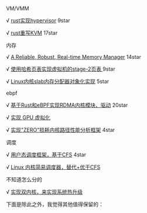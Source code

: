 VM/VMM

√ [rust实现hypervisor](https://github.com/oscomp/proj23-lightweight-hypervisor) 9star

√ [rust重写KVM](https://github.com/oscomp/proj178-kvm-in-rust)  17star



内存

√ [A Reliable, Robust, Real-time Memory Manager](https://github.com/oscomp/proj28-3RMM)  14star

√ [使用哈希页表实现虚拟机的stage-2页表 ](https://github.com/oscomp/proj121-page-table-using-hashtable) 9star

√ [Linux内核slab内存分配器对象化实现](https://github.com/oscomp/proj123-linux-slab-cpp) 5star



ebpf

√ [基于Rust和eBPF实现RDMA内核模块、驱动](https://github.com/oscomp/proj148-RDMA-Driver-Rust-eBPF)  20star

√ [实现 GPU 虚拟化](https://github.com/oscomp/proj203-ebpf-virt-gpu) 

√ [实现"ZERO"损耗内核路径性能分析框架](https://github.com/oscomp/proj133-ebpf-tracing-framework)  4star



调度

√ [用户态调度框架，基于CFS](https://github.com/oscomp/proj-134-CFS-based-userspace-scheduler)  4star

√ [Linux 内核简易调度器，替代+优于CFS](https://github.com/oscomp/proj30-linux-simple-scheduler)



不知道怎么分的

√ [实现双内核，来实现系统热升级](https://github.com/oscomp/proj135-seamless-kernel-upgrade)





下面是除此之外，我觉得其他值得保留的：

> 

